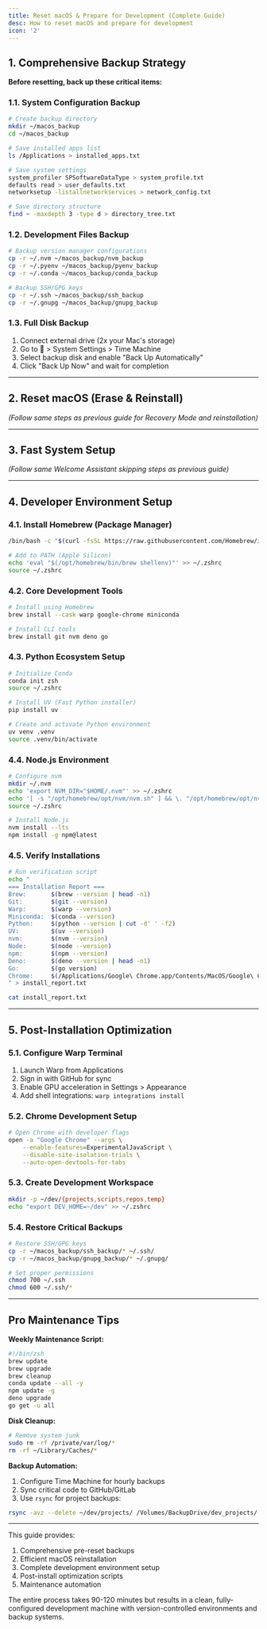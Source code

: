 ```yaml
---
title: Reset macOS & Prepare for Development (Complete Guide)
desc: How to reset macOS and prepare for development
icon: '2'
---
```


## 1. Comprehensive Backup Strategy
**Before resetting, back up these critical items:**

### 1.1. System Configuration Backup
```bash
# Create backup directory
mkdir ~/macos_backup
cd ~/macos_backup

# Save installed apps list
ls /Applications > installed_apps.txt

# Save system settings
system_profiler SPSoftwareDataType > system_profile.txt
defaults read > user_defaults.txt
networksetup -listallnetworkservices > network_config.txt

# Save directory structure
find ~ -maxdepth 3 -type d > directory_tree.txt
```

### 1.2. Development Files Backup
```bash
# Backup version manager configurations
cp -r ~/.nvm ~/macos_backup/nvm_backup
cp -r ~/.pyenv ~/macos_backup/pyenv_backup
cp -r ~/.conda ~/macos_backup/conda_backup

# Backup SSH/GPG keys
cp -r ~/.ssh ~/macos_backup/ssh_backup
cp -r ~/.gnupg ~/macos_backup/gnupg_backup
```

### 1.3. Full Disk Backup
1. Connect external drive (2x your Mac's storage)
2. Go to  > System Settings > Time Machine
3. Select backup disk and enable "Back Up Automatically"
4. Click "Back Up Now" and wait for completion

---

## 2. Reset macOS (Erase & Reinstall)
*(Follow same steps as previous guide for Recovery Mode and reinstallation)*

---

## 3. Fast System Setup
*(Follow same Welcome Assistant skipping steps as previous guide)*

---

## 4. Developer Environment Setup

### 4.1. Install Homebrew (Package Manager)
```bash
/bin/bash -c "$(curl -fsSL https://raw.githubusercontent.com/Homebrew/install/HEAD/install.sh)"

# Add to PATH (Apple Silicon)
echo 'eval "$(/opt/homebrew/bin/brew shellenv)"' >> ~/.zshrc
source ~/.zshrc
```

### 4.2. Core Development Tools
```bash
# Install using Homebrew
brew install --cask warp google-chrome miniconda

# Install CLI tools
brew install git nvm deno go
```

### 4.3. Python Ecosystem Setup
```bash
# Initialize Conda
conda init zsh
source ~/.zshrc

# Install UV (Fast Python installer)
pip install uv

# Create and activate Python environment
uv venv .venv
source .venv/bin/activate
```

### 4.4. Node.js Environment
```bash
# Configure nvm
mkdir ~/.nvm
echo 'export NVM_DIR="$HOME/.nvm"' >> ~/.zshrc
echo '[ -s "/opt/homebrew/opt/nvm/nvm.sh" ] && \. "/opt/homebrew/opt/nvm/nvm.sh"' >> ~/.zshrc
source ~/.zshrc

# Install Node.js
nvm install --lts
npm install -g npm@latest
```

### 4.5. Verify Installations
```bash
# Run verification script
echo "
=== Installation Report ===
Brew:       $(brew --version | head -n1)
Git:        $(git --version)
Warp:       $(warp --version)
Miniconda:  $(conda --version)
Python:     $(python --version | cut -d' ' -f2)
UV:         $(uv --version)
nvm:        $(nvm --version)
Node:       $(node --version)
npm:        $(npm --version)
Deno:       $(deno --version | head -n1)
Go:         $(go version)
Chrome:     $(/Applications/Google\ Chrome.app/Contents/MacOS/Google\ Chrome --version)
" > install_report.txt

cat install_report.txt
```

---

## 5. Post-Installation Optimization

### 5.1. Configure Warp Terminal
1. Launch Warp from Applications
2. Sign in with GitHub for sync
3. Enable GPU acceleration in Settings > Appearance
4. Add shell integrations: `warp integrations install`

### 5.2. Chrome Development Setup
```bash
# Open Chrome with developer flags
open -a "Google Chrome" --args \
    --enable-features=ExperimentalJavaScript \
    --disable-site-isolation-trials \
    --auto-open-devtools-for-tabs
```

### 5.3. Create Development Workspace
```bash
mkdir -p ~/dev/{projects,scripts,repos,temp}
echo "export DEV_HOME=~/dev" >> ~/.zshrc
```

### 5.4. Restore Critical Backups
```bash
# Restore SSH/GPG keys
cp -r ~/macos_backup/ssh_backup/* ~/.ssh/
cp -r ~/macos_backup/gnupg_backup/* ~/.gnupg/

# Set proper permissions
chmod 700 ~/.ssh
chmod 600 ~/.ssh/*
```

---

## Pro Maintenance Tips

**Weekly Maintenance Script:**
```bash
#!/bin/zsh
brew update
brew upgrade
brew cleanup
conda update --all -y
npm update -g
deno upgrade
go get -u all
```

**Disk Cleanup:**
```bash
# Remove system junk
sudo rm -rf /private/var/log/*
rm -rf ~/Library/Caches/*
```

**Backup Automation:**
1. Configure Time Machine for hourly backups
2. Sync critical code to GitHub/GitLab
3. Use `rsync` for project backups:
```bash
rsync -avz --delete ~/dev/projects/ /Volumes/BackupDrive/dev_projects/
```

---

This guide provides:
1. Comprehensive pre-reset backups
2. Efficient macOS reinstallation
3. Complete development environment setup
4. Post-install optimization scripts
5. Maintenance automation

The entire process takes 90-120 minutes but results in a clean, fully-configured development machine with version-controlled environments and backup systems.